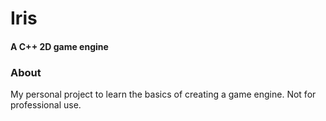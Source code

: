<h1>Iris</h1>
<h4>A C++ 2D game engine</h4>
<h3>About</h3>
My personal project to learn the basics of creating a game engine. Not for professional use.
